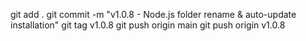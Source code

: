 git add .
git commit -m "v1.0.8 - Node.js folder rename & auto-update installation"
git tag v1.0.8
git push origin main
git push origin v1.0.8